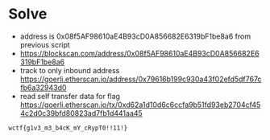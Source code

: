 # Solve

- address is 0x08f5AF98610aE4B93cD0A856682E6319bF1be8a6 from previous script
- https://blockscan.com/address/0x08f5AF98610aE4B93cD0A856682E6319bF1be8a6
- track to only inbound address https://goerli.etherscan.io/address/0x79616b199c930a43f02efd5df767cfb6a32943d0
- read self transfer data for flag https://goerli.etherscan.io/tx/0xd62a1d10d6c6ccfa9b51fd93eb2704cf454c2d0c39bfd80823ad7fb1d441aa45

`wctf{g1v3_m3_b4cK_mY_cRypT0!!11!}`
